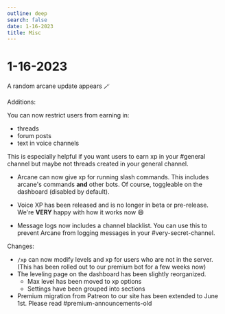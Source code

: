 ```yaml
---
outline: deep
search: false
date: 1-16-2023
title: Misc
---
```


# 1-16-2023

A random arcane update appears :magic_wand:

Additions:

You can now restrict users from earning in:
+ threads
+ forum posts
+ text in voice channels

This is especially helpful if you want users to earn xp in your #general  channel but maybe not threads created in your general channel.

+ Arcane can now give xp for running slash commands. This includes arcane's commands **and** other bots.  Of course, toggleable on the dashboard (disabled by default).

+ Voice XP has been released and is no longer in beta or pre-release. We're **VERY** happy with how it works now :smile:

+ Message logs now includes a channel blacklist. You can use this to prevent Arcane from logging messages in your #very-secret-channel.

Changes:
+ `/xp` can now modify levels and xp for users who are not in the server. (This has been rolled out to our premium bot for a few weeks now)
+ The leveling page on the dashboard has been slightly reorganized.
    + Max level has been moved to xp options
    + Settings have been grouped into sections
+ Premium migration from Patreon to our site has been extended to June 1st. Please read #premium-announcements-old

